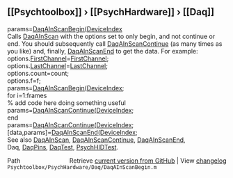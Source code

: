 ## [[Psychtoolbox]] &#8250; [[PsychHardware]] &#8250; [[Daq]]

params=[DaqAInScanBegin](DaqAInScanBegin)[(DeviceIndex]((DeviceIndex),options)  
Calls [DaqAInScan](DaqAInScan) with the options set to only begin, and not continue or  
end. You should subsequently call [DaqAInScanContinue](DaqAInScanContinue) (as many times as  
you like) and, finally, [DaqAInScanEnd](DaqAInScanEnd) to get the data. For example:  
    options.[FirstChannel](FirstChannel)=[FirstChannel](FirstChannel);  
    options.[LastChannel](LastChannel)=[LastChannel](LastChannel);  
    options.count=count;  
    options.f=f;  
    params=[DaqAInScanBegin](DaqAInScanBegin)[(DeviceIndex]((DeviceIndex),options);  
    for i=1:frames  
        % add code here doing something useful  
        params=[DaqAInScanContinue](DaqAInScanContinue)[(DeviceIndex]((DeviceIndex),options);  
    end  
    params=[DaqAInScanContinue](DaqAInScanContinue)[(DeviceIndex]((DeviceIndex),options);  
    [data,params]=[DaqAInScanEnd](DaqAInScanEnd)[(DeviceIndex]((DeviceIndex),options);  
See also [DaqAInScan](DaqAInScan), [DaqAInScanContinue](DaqAInScanContinue), [DaqAInScanEnd](DaqAInScanEnd),  
Daq, [DaqPins](DaqPins), [DaqTest](DaqTest), [PsychHIDTest](PsychHIDTest).  




<div class="code_header" style="text-align:right;">
  <span style="float:left;">Path&nbsp;&nbsp;</span> <span class="counter">Retrieve <a href=
  "https://raw.github.com/Psychtoolbox-3/Psychtoolbox-3/beta/Psychtoolbox/PsychHardware/Daq/DaqAInScanBegin.m">current version from GitHub</a> | View <a href=
  "https://github.com/Psychtoolbox-3/Psychtoolbox-3/commits/beta/Psychtoolbox/PsychHardware/Daq/DaqAInScanBegin.m">changelog</a></span>
</div>
<div class="code">
  <code>Psychtoolbox/PsychHardware/Daq/DaqAInScanBegin.m</code>
</div>

